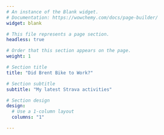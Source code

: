 ```yaml
---
# An instance of the Blank widget.
# Documentation: https://wowchemy.com/docs/page-builder/
widget: blank

# This file represents a page section.
headless: true

# Order that this section appears on the page.
weight: 1

# Section title
title: "Did Brent Bike to Work?"

# Section subtitle
subtitle: "My latest Strava activities"

# Section design
design:
  # Use a 1-column layout
  columns: "1"

---
```


